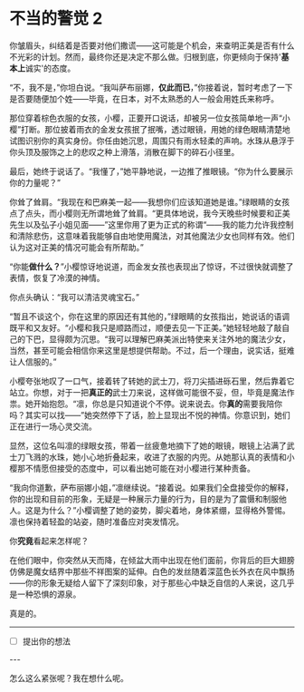 # 不当的警觉 2

你皱眉头，纠结着是否要对他们撒谎——这可能是个机会，来查明正美是否有什么不光彩的计划。然而，最终你还是决定不那么做。归根到底，你更倾向于保持'**基本上**诚实'的态度。

“不，我不是，”你坦白说。“我叫萨布丽娜，**仅此而已**，”你接着说，暂时考虑了一下是否要随便加个姓——毕竟，在日本，对不太熟悉的人一般会用姓氏来称呼。

那位穿着棕色衣服的女孩，小樱，正要开口说话，却被另一位女孩简单地一声“小樱”打断。那位披着雨衣的金发女孩抿了抿嘴，透过眼镜，用她的绿色眼睛清楚地试图识别你的真实身份。你任由她沉思，周围只有雨水轻柔的声响。水珠从悬浮于你头顶及服饰之上的悲叹之种上滑落，消散在脚下的碎石小径里。

最后，她终于说话了。“我懂了，”她平静地说，一边推了推眼镜。“你为什么要展示你的力量呢？”

你耸了耸肩。“我现在和巴麻美一起——我想你们应该知道她是谁。”绿眼睛的女孩点了点头，而小樱则无所谓地耸了耸肩。“更具体地说，我今天晚些时候要和正美先生以及弘子小姐见面——”这里你用了更为正式的称谓“——我的能力允许我控制和清除悲伤，这意味着我能够自由地使用魔法，对其他魔法少女也同样有效。他们认为这对正美的情况可能会有所帮助。”

“你能**做什么？**”小樱惊讶地说道，而金发女孩也表现出了惊讶，不过很快就调整了表情，恢复了冷漠的神情。

你点头确认：“我可以清洁灵魂宝石。”

“暂且不谈这个，你在这里的原因还有其他的，”绿眼睛的女孩指出，她说话的语调既平和又友好。“小樱和我只是顺路而过，顺便去见一下正美。”她轻轻地敲了敲自己的下巴，显得颇为沉思。“我可以理解巴麻美派出特使来关注外地的魔法少女，当然，甚至可能会相信你来这里是想提供帮助。不过，后一个理由，说实话，挺难让人信服的。”

小樱夸张地叹了一口气，接着转了转她的武士刀，将刀尖插进砾石里，然后靠着它站立。你想，对于一把**真正的**武士刀来说，这样做可能很不妥，但，毕竟是魔法作祟。她开始抱怨。“凛，你总是只知道说个不停。说来说去。你**真的**需要我陪你吗？其实可以找——”她突然停下了话，脸上显现出不悦的神情。你意识到，她们正在进行一场心灵交流。

显然，这位名叫凛的绿眼女孩，带着一丝疲惫地摘下了她的眼镜，眼镜上沾满了武士刀飞溅的水珠，她小心地折叠起来，收进了衣服的内兜。从她那认真的表情和小樱那不情愿但接受的态度中，可以看出她可能在对小樱进行某种责备。

“我向你道歉，萨布丽娜小姐，”凛继续说。“接着说。如果我们全盘接受你的解释，你的出现和目前的形象，无疑是一种展示力量的行为，目的是为了震慑和制服他人。这是为什么？”小樱调整了她的姿势，脚尖着地，身体紧绷，显得格外警惕。凛也保持着轻盈的站姿，随时准备应对突发情况。

你**究竟**看起来怎样呢？

在他们眼中，你突然从天而降，在倾盆大雨中出现在他们面前，你背后的巨大翅膀仿佛是魔女结界中那些不祥图案的延伸。白色的发丝随着深蓝色长外衣在风中飘扬——你的形象无疑给人留下了深刻印象，对于那些心中缺乏自信的人来说，这几乎是一种恐惧的源泉。

真是的。

---

- [ ] 提出你的想法

---​

怎么这么紧张呢？我在想什么呢。
